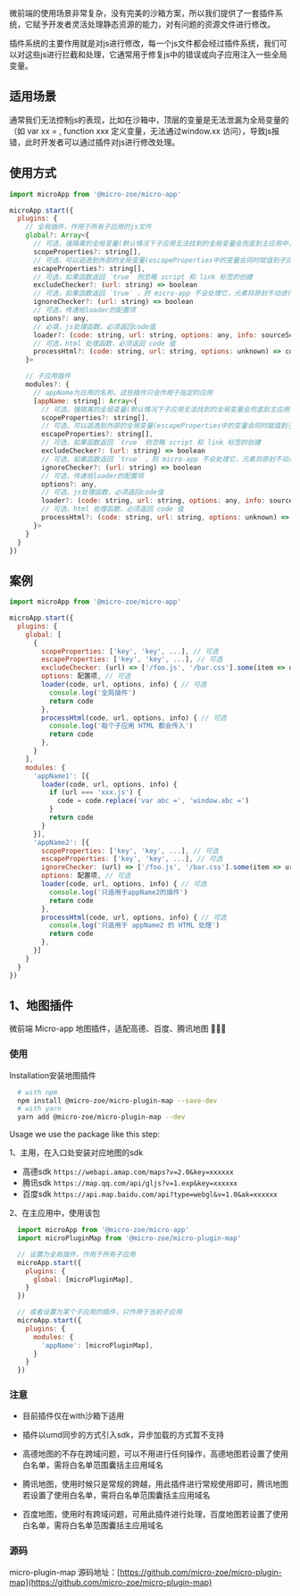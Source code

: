 微前端的使用场景非常复杂，没有完美的沙箱方案，所以我们提供了一套插件系统，它赋予开发者灵活处理静态资源的能力，对有问题的资源文件进行修改。

插件系统的主要作用就是对js进行修改，每一个js文件都会经过插件系统，我们可以对这些js进行拦截和处理，它通常用于修复js中的错误或向子应用注入一些全局变量。

## 适用场景
通常我们无法控制js的表现，比如在沙箱中，顶层的变量是无法泄漏为全局变量的（如 var xx = , function xxx 定义变量，无法通过window.xx 访问），导致js报错，此时开发者可以通过插件对js进行修改处理。

## 使用方式
```js
import microApp from '@micro-zoe/micro-app'

microApp.start({
  plugins: {
    // 全局插件，作用于所有子应用的js文件
    global?: Array<{
      // 可选，强隔离的全局变量(默认情况下子应用无法找到的全局变量会兜底到主应用中，scopeProperties可以禁止这种情况)
      scopeProperties?: string[],
      // 可选，可以逃逸到外部的全局变量(escapeProperties中的变量会同时赋值到子应用和外部真实的window上)
      escapeProperties?: string[],
      // 可选，如果函数返回 `true` 则忽略 script 和 link 标签的创建
      excludeChecker?: (url: string) => boolean
      // 可选，如果函数返回 `true` ，则 micro-app 不会处理它，元素将原封不动进行渲染
      ignoreChecker?: (url: string) => boolean
      // 可选，传递给loader的配置项
      options?: any,
      // 必填，js处理函数，必须返回code值
      loader?: (code: string, url: string, options: any, info: sourceScriptInfo) => code,
      // 可选，html 处理函数，必须返回 code 值
      processHtml?: (code: string, url: string, options: unknown) => code
    }>

    // 子应用插件
    modules?: {
      // appName为应用的名称，这些插件只会作用于指定的应用
      [appName: string]: Array<{
        // 可选，强隔离的全局变量(默认情况下子应用无法找到的全局变量会兜底到主应用中，scopeProperties可以禁止这种情况)
        scopeProperties?: string[],
        // 可选，可以逃逸到外部的全局变量(escapeProperties中的变量会同时赋值到子应用和外部真实的window上)
        escapeProperties?: string[],
        // 可选，如果函数返回 `true` 则忽略 script 和 link 标签的创建
        excludeChecker?: (url: string) => boolean
        // 可选，如果函数返回 `true` ，则 micro-app 不会处理它，元素将原封不动进行渲染
        ignoreChecker?: (url: string) => boolean
        // 可选，传递给loader的配置项
        options?: any,
        // 可选，js处理函数，必须返回code值
        loader?: (code: string, url: string, options: any, info: sourceScriptInfo) => code,
        // 可选，html 处理函数，必须返回 code 值
        processHtml?: (code: string, url: string, options: unknown) => code
      }>
    }
  }
})
```

## 案例
```js
import microApp from '@micro-zoe/micro-app'

microApp.start({
  plugins: {
    global: [
      {
        scopeProperties: ['key', 'key', ...], // 可选
        escapeProperties: ['key', 'key', ...], // 可选
        excludeChecker: (url) => ['/foo.js', '/bar.css'].some(item => url.includes(item)), // 可选
        options: 配置项, // 可选
        loader(code, url, options, info) { // 可选
          console.log('全局插件')
          return code
        },
        processHtml(code, url, options, info) { // 可选
          console.log('每个子应用 HTML 都会传入')
          return code
        },
      }
    ],
    modules: {
      'appName1': [{
        loader(code, url, options, info) {
          if (url === 'xxx.js') {
            code = code.replace('var abc =', 'window.abc =')
          }
          return code
        }
      }],
      'appName2': [{
        scopeProperties: ['key', 'key', ...], // 可选
        escapeProperties: ['key', 'key', ...], // 可选
        ignoreChecker: (url) => ['/foo.js', '/bar.css'].some(item => url.includes(item)), // 可选
        options: 配置项, // 可选
        loader(code, url, options, info) { // 可选
          console.log('只适用于appName2的插件')
          return code
        },
        processHtml(code, url, options, info) { // 可选
          console.log('只适用于 appName2 的 HTML 处理')
          return code
        },
      }]
    }
  }
})
```

## 1、地图插件
微前端 Micro-app 地图插件，适配高德、百度、腾讯地图 🎉🎉🎉

### 使用

Installation安装地图插件

```bash
  # with npm
  npm install @micro-zoe/micro-plugin-map --save-dev
  # with yarn
  yarn add @micro-zoe/micro-plugin-map --dev
```

Usage
we use the package like this step:

1、主用，在入口处安装对应地图的sdk

- 高德sdk `https://webapi.amap.com/maps?v=2.0&key=xxxxxx`
- 腾讯sdk `https://map.qq.com/api/gljs?v=1.exp&key=xxxxxx`
- 百度sdk `https://api.map.baidu.com/api?type=webgl&v=1.0&ak=xxxxxx`

2、在主应用中，使用该包

```js
  import microApp from '@micro-zoe/micro-app'
  import microPluginMap from '@micro-zoe/micro-plugin-map'

  // 设置为全局插件，作用于所有子应用
  microApp.start({
    plugins: {
      global: [microPluginMap],
    }
  })

  // 或者设置为某个子应用的插件，只作用于当前子应用
  microApp.start({
    plugins: {
      modules: {
        'appName': [microPluginMap],
      }
    }
  })
```

### 注意

- 目前插件仅在with沙箱下适用

- 插件以umd同步的方式引入sdk，异步加载的方式暂不支持

- 高德地图的不存在跨域问题，可以不用进行任何操作，高德地图若设置了使用白名单，需将白名单范围囊括主应用域名

- 腾讯地图，使用时候只是常规的跨越，用此插件进行常规使用即可，腾讯地图若设置了使用白名单，需将白名单范围囊括主应用域名

- 百度地图，使用时有跨域问题，可用此插件进行处理，百度地图若设置了使用白名单，需将白名单范围囊括主应用域名

### 源码
micro-plugin-map 源码地址：[https://github.com/micro-zoe/micro-plugin-map](https://github.com/micro-zoe/micro-plugin-map)
